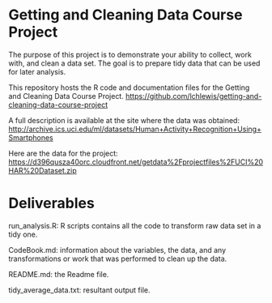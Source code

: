 # Getting and Cleaning Data Course Project

The purpose of this project is to demonstrate your ability to collect, work with, and clean a data set. The goal is to prepare tidy data that can be used for later analysis. 

This repository hosts the R code and documentation files for the Getting and Cleaning Data Course Project.
https://github.com/lchlewis/getting-and-cleaning-data-course-project

A full description is available at the site where the data was obtained:
http://archive.ics.uci.edu/ml/datasets/Human+Activity+Recognition+Using+Smartphones

Here are the data for the project:
https://d396qusza40orc.cloudfront.net/getdata%2Fprojectfiles%2FUCI%20HAR%20Dataset.zip

# Deliverables

run_analysis.R: R scripts contains all the code to transform raw data set in a tidy one.

CodeBook.md: information about the variables, the data, and any transformations or work that was performed to clean up the data.

README.md: the Readme file. 

tidy_average_data.txt: resultant output file.
